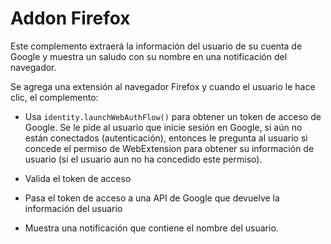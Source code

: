 # Addon Firefox

Este complemento extraerá la información del usuario de su cuenta de Google y muestra un saludo con su nombre en una notificación del navegador.

Se agrega una extensión al navegador Firefox y cuando el usuario le hace clic, el complemento:

* Usa `identity.launchWebAuthFlow()` para obtener un token de acceso de Google. Se le pide al usuario que inicie sesión en Google, si aún no están conectados (autenticación), entonces le pregunta al usuario si concede el permiso de WebExtension para obtener su información de usuario (si el usuario aun no ha concedido este permiso).

* Valida el token de acceso

* Pasa el token de acceso a una API de Google que devuelve la información del usuario

* Muestra una notificación que contiene el nombre del usuario.
